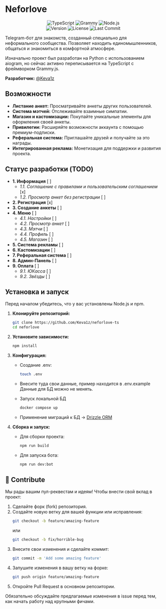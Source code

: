 # Neforlove

<p align="center">
  <img src="https://img.shields.io/badge/TypeScript-3178C6?style=for-the-badge&logo=typescript&logoColor=white" alt="TypeScript">
  <img src="https://img.shields.io/badge/grammY.js-26A5E4?style=for-the-badge&logo=telegram&logoColor=white" alt="Grammy">
  <img src="https://img.shields.io/badge/Node.js-339933?style=for-the-badge&logo=nodedotjs&logoColor=white" alt="Node.js">
  <br>
  <img src="https://img.shields.io/github/package-json/v/Keva1z/neforlove-ts?style=for-the-badge&color=purple" alt="Version">
  <img src="https://img.shields.io/badge/license-MIT-green?style=for-the-badge" alt="License">
  <img src="https://img.shields.io/github/last-commit/Keva1z/neforlove-ts?style=for-the-badge&color=blue" alt="Last Commit">
</p>

Telegram-бот для знакомств, созданный специально для неформального сообщества. Позволяет находить единомышленников, общаться и знакомиться в комфортной атмосфере.

Изначально проект был разработан на Python с использованием aiogram, но сейчас активно переписывается на TypeScript с фреймворком Grammy.js.

**Разработчик:** [@Keva1z](https://t.me/Keva1z)

## Возможности

-   **Листание анкет:** Просматривайте анкеты других пользователей.
-   **Система мэтчей:** Отслеживайте взаимные симпатии.
-   **Магазин и кастомизации:** Покупайте уникальные элементы для оформления своей анкеты.
-   **Привилегии:** Расширяйте возможности аккаунта с помощью премиум-подписки.
-   **Реферальная система:** Приглашайте друзей и получайте за это награды.
-   **Интегрированная реклама:** Монетизация для поддержки и развития проекта.

## Статус разработки (TODO)

-   **1. Информация** [ ]
    -   *1.1. Соглашение с правилами и пользовательским соглашением* [x]
    -   *1.2. Просмотр анкет без регистрации* [ ]
-   **2. Регистрация** [x]
-   **3. Создание анкеты** [ ]
-   **4. Меню** [ ]
    -   *4.1. Настройки* [ ]
    -   *4.2. Просмотр анкет* [ ]
    -   *4.3. Мэтчи* [ ]
    -   *4.4. Профиль* [ ]
    -   *4.5. Магазин* [ ]
-   **5. Система рекламы** [ ]
-   **6. Кастомизации** [ ]
-   **7. Реферальная система** [ ]
-   **8. Админ-Панель** [ ]
-   **9. Оплата** [ ]
    -   *9.1. ЮКасса* [ ]
    -   *9.2. Звёзды* [ ]

## Установка и запуск

Перед началом убедитесь, что у вас установлены Node.js и npm.

1.  **Клонируйте репозиторий:**
    ```bash
    git clone https://github.com/Keva1z/neforlove-ts
    cd neforlove
    ```

2.  **Установите зависимости:**
    ```bash
    npm install
    ```

3.  **Конфигурация:**
    *   Создание .env:
        ```bash
        touch .env
        ```
    *   Внесите туда свои данные, пример находится в .env.example
        Данные для БД можно не менять.

    *   Запуск локальной БД
        ```bash
        docker compose up
        ```
    
    *   Применение миграций к БД ->
        [Drizzle ORM](./docs/drizzle.md)

4.  **Сборка и запуск:**
    *   Для сборки проекта:
        ```bash
        npm run build
        ```
    *   Для запуска бота:
        ```bash
        npm run dev:bot
        ```

## 🤝 Contribute

Мы рады вашим пул-реквестам и идеям! Чтобы внести свой вклад в проект:

1.  Сделайте форк (fork) репозитория.
2.  Создайте новую ветку для вашей функции или исправления:
    ```bash
    git checkout -b feature/amazing-feature
    ```
    или
    ```bash
    git checkout -b fix/horrible-bug
    ```
3.  Внесите свои изменения и сделайте коммит:
    ```bash
    git commit -m 'Add some amazing feature'
    ```
4.  Запушите изменения в вашу ветку на форке:
    ```bash
    git push origin feature/amazing-feature
    ```
5.  Откройте Pull Request в основном репозитории.

Обязательно обсуждайте предлагаемые изменения в issue перед тем, как начать работу над крупными фичами.
